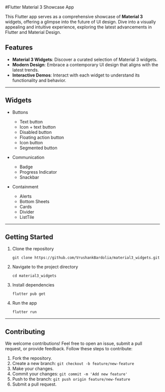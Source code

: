 #Flutter Material 3 Showcase App

This Flutter app serves as a comprehensive showcase of **Material 3** widgets, offering a glimpse into the future of UI design. Dive into a visually appealing and intuitive experience, exploring the latest advancements in Flutter and Material Design.

## Features
- **Material 3 Widgets**: Discover a curated selection of Material 3 widgets.
- **Modern Design**: Embrace a contemporary UI design that aligns with the latest trends.
- **Interactive Demos**: Interact with each widget to understand its functionality and behavior.

---
## Widgets
- Buttons
  - Text button
  - Icon + text button
  - Disabled button
  - Floating action button
  - Icon button
  - Segmented button

- Communication
  - Badge
  - Progress Indicator
  - Snackbar

- Containment
  - Alerts
  - Bottom Sheets
  - Cards
  - Divider
  - ListTile

---
## Getting Started
1. Clone the repository
   
   ```
   git clone https://github.com/VrushankBardolia/material3_widgets.git
   ```
   
2. Navigate to the project directory

   ```
   cd material3_widgets
   ```
   
3. Install dependencies

   ```
   flutter pub get
   ```

4. Run the app
   ```
   flutter run
   ```
---
## Contributing

We welcome contributions! Feel free to open an issue, submit a pull request, or provide feedback. Follow these steps to contribute:

1. Fork the repository.
2. Create a new branch: `git checkout -b feature/new-feature`
3. Make your changes.
4. Commit your changes: `git commit -m 'Add new feature'`
5. Push to the branch: `git push origin feature/new-feature`
6. Submit a pull request.
